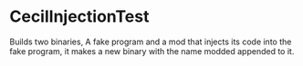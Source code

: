 # CecilInjectionTest
Builds two binaries, A fake program and a mod that injects its code into the fake program, it makes a new binary with the name modded appended to it.

